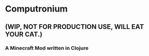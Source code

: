 # Computronium
## (WIP, NOT FOR PRODUCTION USE, WILL EAT YOUR CAT.)
### **A Minecraft Mod written in Clojure**
